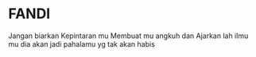 # FANDI
Jangan biarkan Kepintaran mu Membuat mu angkuh dan Ajarkan lah ilmu mu dia akan jadi pahalamu yg tak akan habis
